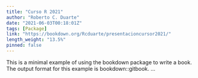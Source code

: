 ```yaml
---
title: "Curso R 2021"
author: "Roberto C. Duarte"
date: "2021-06-03T00:18:01Z"
tags: [Package]
link: "https://bookdown.org/Rcduarte/presentacioncursor2021/"
length_weight: "13.5%"
pinned: false
---
```


This is a minimal example of using the bookdown package to write a book. The output format for this example is bookdown::gitbook. ...
